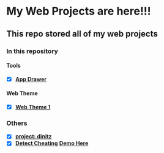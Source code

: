 # My Web Projects are here!!!

## This repo stored all of my web projects

### In this repository
#### Tools
+ [x] [**App Drawer**](AppDrawer)
#### Web Theme
+ [x] [**Web Theme 1**](Web%20Theme%201)

### Others
+ [x] [**project: dinitz**](https://github.com/yuran1811/project-dinitz)
+ [x] [**Detect Cheating**](https://github.com/yuran1811/detect-cheating-online-tests)  [**Demo Here**](https://l.facebook.com/l.php?u=https%3A%2F%2Fyuran1811.github.io%2Fdetect-cheating-online-tests%3Ffbclid%3DIwAR35WD64Q4QmEqXrkv_0xZnAyVBSuVO-jlGkgMS-0dZmqHFT7Jqffh3_ul0&h=AT2OpJJoK7nqkdF2hNaQ9YsEi6X0mK2XtL9i4SiMbDik-gPdGvfe_aAWP6ynjW9rbWJg8GXdZpSM-xulq1zE8KsGDqvNc8TOoUZLWa2rzEbFiK2jdm7FIQh2O_LLWmG977zjr8pURse_R7yW1CbpBQ)
